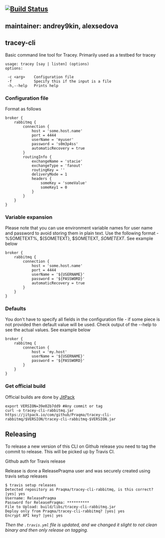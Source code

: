 [![Build Status](https://api.travis-ci.org/Praqma/tracey-cli-rabbitmq.svg?branch=master)](https://travis-ci.org/Praqma/tracey-cli-rabbitmq)
---
maintainer: andrey9kin, alexsedova
---
## tracey-cli

Basic command line tool for Tracey. Primarily used as a testbed for tracey

```
usage: tracey [say | listen] (options)
options:

 -c <arg>    Configuration file
 -f          Specify this if the input is a file
 -h,--help   Prints help
 ```

### Configuration file

Format as follows

```
broker {
    rabbitmq {
    	connection {
        	host = 'some.host.name'
        	port = 4444
        	userName = 'myuser'
        	password = 's0m3p4ss'
        	automaticRecovery = true
        }
        routingInfo {
        	exchangeName = 'stacie'
        	exchangeType = 'fanout'
        	routingKey = ''
        	deliveryMode = 1
        	headers {
        		someKey = 'someValue'
        		someKey1 = 0
        	}
        }
    }
}
```

### Variable expansion

Please note that you can use environment variable names for user name and password to avoid storing them in plain text.
Use the following format - %SOMETEXT%, ${SOMETEXT}, $SOMETEXT, $SOMETEXT$.
See example below

```
broker {
    rabbitmq {
        connection {
            host = 'some.host.name'
            port = 4444
            userName = '${USERNAME}'
            password = '${PASSWORD}'
            automaticRecovery = true
        }
    }
}
```

### Defaults

You don't have to specify all fields in the configuration file - if some piece is not provided then default value will be used.
Check output of the --help to see the actual values.
See example below

```
broker {
    rabbitmq {
        connection {
            host = 'my.host'
            userName = '${USERNAME}'
            password = '${PASSWORD}'
        }
    }
}
```

### Get official build

Official builds are done by [JitPack](https://jitpack.io)

```
export VERSION=39e02b7dd9 #Any commit or tag
curl -o tracey-cli-rabbitmq.jar https://jitpack.io/com/github/Praqma/tracey-cli-rabbitmq/$VERSION/tracey-cli-rabbitmq-$VERSION.jar
```


## Releasing
To release a new version of this CLI on Github release you need to tag the commit to release. This will be picked up by Travis CI.

Github auth for Travis release

Release is done a ReleasePraqma user and was securely created using travis setup releases

```
$ travis setup releases
Detected repository as Praqma/tracey-cli-rabbitmq, is this correct? |yes| yes
Username: ReleasePraqma
Password for ReleasePraqma: **********
File to Upload: build/libs/tracey-cli-rabbitmq.jar
Deploy only from Praqma/tracey-cli-rabbitmq? |yes| yes
Encrypt API key? |yes| yes
```

_Then the `.travis.yml` file is updated, and we changed it slight to not clean binary and then only release on tagging._
